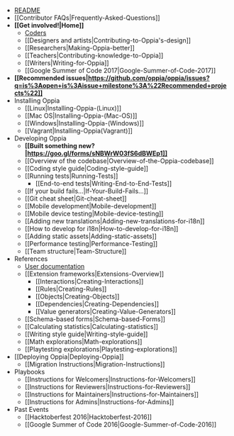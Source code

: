   * [README](https://github.com/oppia/oppia/blob/develop/README.md#oppia)
  * [[Contributor FAQs|Frequently-Asked-Questions]]
  * **[[Get involved!|Home]]**
    * [Coders](https://github.com/oppia/oppia/wiki/Contributing-code-to-Oppia#setting-things-up)
    * [[Designers and artists|Contributing-to-Oppia's-design]]
    * [[Researchers|Making-Oppia-better]]
    * [[Teachers|Contributing-knowledge-to-Oppia]]
    * [[Writers|Writing-for-Oppia]]
    * [[Google Summer of Code 2017|Google-Summer-of-Code-2017]]
  * **[[Recommended issues|https://github.com/oppia/oppia/issues?q=is%3Aopen+is%3Aissue+milestone%3A%22Recommended+projects%22]]**
  * Installing Oppia
    * [[Linux|Installing-Oppia-(Linux)]]
    * [[Mac OS|Installing-Oppia-(Mac-OS)]]
    * [[Windows|Installing-Oppia-(Windows)]]
    * [[Vagrant|Installing-Oppia(Vagrant)]]
  * Developing Oppia
    * **[[Built something new?|https://goo.gl/forms/sNBWrW03fS6dBWEp1]]**
    * [[Overview of the codebase|Overview-of-the-Oppia-codebase]]
    * [[Coding style guide|Coding-style-guide]]
    * [[Running tests|Running-Tests]]
      * [[End-to-end tests|Writing-End-to-End-Tests]]
    * [[If your build fails...|If-Your-Build-Fails...]]
    * [[Git cheat sheet|Git-cheat-sheet]]
    * [[Mobile development|Mobile-development]]
    * [[Mobile device testing|Mobile-device-testing]]
    * [[Adding new translations|Adding-new-translations-for-i18n]]
    * [[How to develop for i18n|How-to-develop-for-i18n]]
    * [[Adding static assets|Adding-static-assets]]
    * [[Performance testing|Performance-Testing]]
    * [[Team structure|Team-Structure]]
  * References
    * [User documentation](https://oppia.github.io/)
    * [[Extension frameworks|Extensions-Overview]]
      * [[Interactions|Creating-Interactions]]
      * [[Rules|Creating-Rules]]
      * [[Objects|Creating-Objects]]
      * [[Dependencies|Creating-Dependencies]]
      * [[Value generators|Creating-Value-Generators]]
    * [[Schema-based forms|Schema-based-Forms]]
    * [[Calculating statistics|Calculating-statistics]]
    * [[Writing style guide|Writing-style-guide]]
    * [[Math explorations|Math-explorations]]
    * [[Playtesting explorations|Playtesting-explorations]]
  * [[Deploying Oppia|Deploying-Oppia]]
    * [[Migration Instructions|Migration-Instructions]]
  * Playbooks
    * [[Instructions for Welcomers|Instructions-for-Welcomers]]
    * [[Instructions for Reviewers|Instructions-for-Reviewers]]
    * [[Instructions for Maintainers|Instructions-for-Maintainers]]
    * [[Instructions for Admins|Instructions-for-Admins]]
  * Past Events
    * [[Hacktoberfest 2016|Hacktoberfest-2016]]
    * [[Google Summer of Code 2016|Google-Summer-of-Code-2016]]
